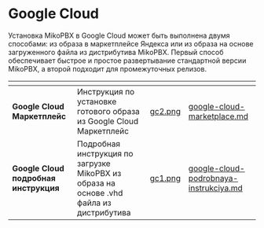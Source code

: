 # Google Cloud

Установка MikoPBX в Google Cloud может быть выполнена двумя способами: из образа в маркетплейсе Яндекса или из образа на основе загруженного файла из дистрибутива MikoPBX. Первый способ обеспечивает быстрое и простое развертывание стандартной версии MikoPBX, а второй подходит для промежуточных релизов.

<table data-view="cards"><thead><tr><th></th><th></th><th data-hidden data-card-cover data-type="files"></th><th data-hidden data-card-target data-type="content-ref"></th></tr></thead><tbody><tr><td><strong>Google Cloud Маркетплейс</strong></td><td>Инструкция по установке готового образа из Google Cloud Маркетплейс</td><td><a href="../../../.gitbook/assets/gc2.png">gc2.png</a></td><td><a href="google-cloud-marketplace.md">google-cloud-marketplace.md</a></td></tr><tr><td><strong>Google Cloud подробная инструкция</strong></td><td>Подробная инструкция по загрузке MikoPBX из образа на основе .vhd файла из дистрибутива</td><td><a href="../../../.gitbook/assets/gc1.png">gc1.png</a></td><td><a href="google-cloud-podrobnaya-instrukciya.md">google-cloud-podrobnaya-instrukciya.md</a></td></tr></tbody></table>
